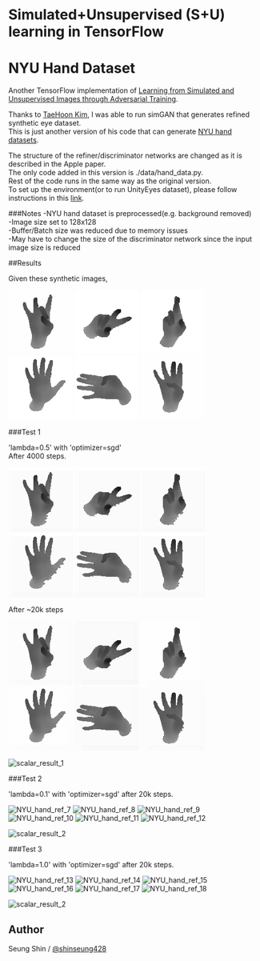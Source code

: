 # Simulated+Unsupervised (S+U) learning in TensorFlow
# NYU Hand Dataset

Another TensorFlow implementation of [Learning from Simulated and Unsupervised Images through Adversarial Training](https://arxiv.org/abs/1612.07828).

Thanks to [TaeHoon Kim](http://carpedm20.github.io), I was able to run simGAN that generates refined synthetic eye dataset.  
This is just another version of his code that can generate [NYU hand datasets](http://cims.nyu.edu/~tompson/NYU_Hand_Pose_Dataset.htm).


The structure of the refiner/discriminator networks are changed as it is described in the Apple paper.  
The only code added in this version is ./data/hand_data.py.  
Rest of the code runs in the same way as the original version.  
To set up the environment(or to run UnityEyes dataset), please follow instructions in this [link](https://github.com/carpedm20/simulated-unsupervised-tensorflow).

###Notes
-NYU hand dataset is preprocessed(e.g. background removed)  
-Image size set to 128x128  
-Buffer/Batch size was reduced due to memory issues  
-May have to change the size of the discriminator network since the input image size is reduced  

##Results

Given these synthetic images,

![NYU_hand_synt_1](./results/synt_1.png)
![NYU_hand_synt_2](./results/synt_2.png)
![NYU_hand_synt_3](./results/synt_3.png)
![NYU_hand_synt_4](./results/synt_4.png)
![NYU_hand_synt_5](./results/synt_5.png)
![NYU_hand_synt_6](./results/synt_6.png)

###Test 1

'lambda=0.5' with 'optimizer=sgd'  
After 4000 steps.  

![NYU_hand_ref_1](./results/refined_1.png)
![NYU_hand_ref_2](./results/refined_2.png)
![NYU_hand_ref_3](./results/refined_3.png)
![NYU_hand_ref_4](./results/refined_4.png)
![NYU_hand_ref_5](./results/refined_5.png)
![NYU_hand_ref_6](./results/refined_6.png)

After ~20k steps  

![NYU_hand_ref_1.1](./results/refined_1.1.png)
![NYU_hand_ref_2.1](./results/refined_2.1.png)
![NYU_hand_ref_3.1](./results/refined_3.1.png)
![NYU_hand_ref_4.1](./results/refined_4.1.png)
![NYU_hand_ref_5.1](./results/refined_5.1.png)
![NYU_hand_ref_6.1](./results/refined_6.1.png)


![scalar_result_1](./results/scalar_result_1.png)

###Test 2

'lambda=0.1' with 'optimizer=sgd' after 20k steps.  

![NYU_hand_ref_7](./results/refined_0.5_1.png)
![NYU_hand_ref_8](./results/refined_0.5_2.png)
![NYU_hand_ref_9](./results/refined_0.5_3.png)
![NYU_hand_ref_10](./results/refined_0.5_4.png)
![NYU_hand_ref_11](./results/refined_0.5_5.png)
![NYU_hand_ref_12](./results/refined_0.5_6.png)

![scalar_result_2](./results/scalar_result_2.png)

###Test 3

'lambda=1.0' with 'optimizer=sgd' after 20k steps.  

![NYU_hand_ref_13](./results/refined_1.0_1.png)
![NYU_hand_ref_14](./results/refined_1.0_2.png)
![NYU_hand_ref_15](./results/refined_1.0_3.png)
![NYU_hand_ref_16](./results/refined_1.0_4.png)
![NYU_hand_ref_17](./results/refined_1.0_5.png)
![NYU_hand_ref_18](./results/refined_1.0_6.png)

![scalar_result_2](./results/scalar_result_2.png)


## Author

Seung Shin / [@shinseung428](http://shinseung428.github.io)


